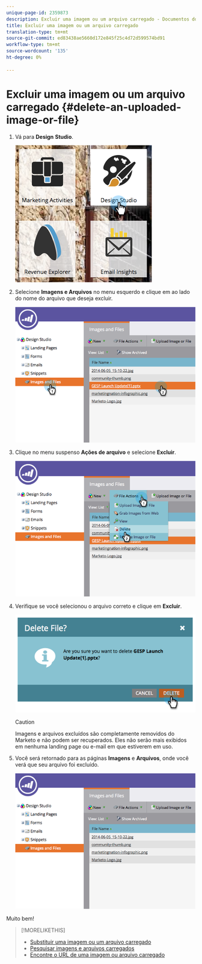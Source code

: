 ```yaml
---
unique-page-id: 2359873
description: Excluir uma imagem ou um arquivo carregado - Documentos do Marketing - Documentação do produto
title: Excluir uma imagem ou um arquivo carregado
translation-type: tm+mt
source-git-commit: ed83438ae5660d172e845f25c4d72d599574bd91
workflow-type: tm+mt
source-wordcount: '135'
ht-degree: 0%

---
```



# Excluir uma imagem ou um arquivo carregado {#delete-an-uploaded-image-or-file}

1. Vá para **Design** **Studio**.

   ![](assets/designstudio-5.png)

1. Selecione **Imagens e Arquivos** no menu esquerdo e clique em ao lado do nome do arquivo que deseja excluir.

   ![](assets/image2014-9-16-11-3a18-3a15.png)

1. Clique no menu suspenso **Ações de arquivo** e selecione **Excluir**.

   ![](assets/image2014-9-16-11-3a18-3a22.png)

1. Verifique se você selecionou o arquivo correto e clique em **Excluir**.

   ![](assets/image2014-9-16-11-3a18-3a30.png)

   >[!CAUTION]
   >
   >Imagens e arquivos excluídos são completamente removidos do Marketo e não podem ser recuperados.  Eles não serão mais exibidos em nenhuma landing page ou e-mail em que estiverem em uso.

1. Você será retornado para as páginas **Imagens** e **Arquivos**, onde você verá que seu arquivo foi excluído.

   ![](assets/image2014-9-16-11-3a19-3a0.png)

Muito bem!

>[!MORELIKETHIS]
>
>* [Substituir uma imagem ou um arquivo carregado](/help/marketo/product-docs/demand-generation/images-and-files/replace-an-uploaded-image-or-file.md)
>* [Pesquisar imagens e arquivos carregados](/help/marketo/product-docs/demand-generation/images-and-files/search-uploaded-images-and-files.md)
>* [Encontre o URL de uma imagem ou arquivo carregado](/help/marketo/product-docs/demand-generation/images-and-files/find-the-url-of-an-uploaded-image-or-file.md)

